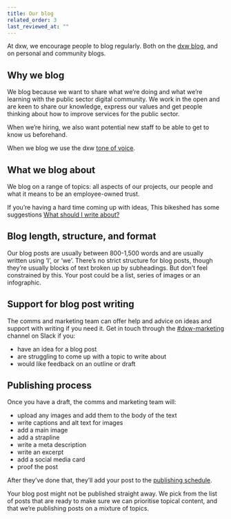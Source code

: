 ```yaml
---
title: Our blog
related_order: 3
last_reviewed_at: ""
---
```


At dxw, we encourage people to blog regularly. Both on the [dxw blog](https://www.dxw.com/blog/), and on personal and community blogs.

## Why we blog

We blog because we want to share what we’re doing and what we’re learning with the public sector digital community. We work in the open and are keen to share our knowledge, express our values and get people thinking about how to improve services for the public sector.

When we’re hiring, we also want potential new staff to be able to get to know us beforehand.

When we blog we use the dxw [tone of voice](/work-we-do/tone-of-voice/).

## What we blog about

We blog on a range of topics: all aspects of our projects, our people and what it means to be an employee-owned trust. 

If you’re having a hard time coming up with ideas, This bikeshed has some suggestions [What should I write about?](https://bikeshed.dxw.com/2023/03/09/what-should-i-write-about/) 

## Blog length, structure, and format

Our blog posts are usually between 800-1,500 words and are usually written using ‘I’, or ‘we’. There’s no strict structure for blog posts, though they’re usually blocks of text broken up by subheadings. But don’t feel constrained by this. Your post could be a list, series of images or an infographic.  

## Support for blog post writing

The comms and marketing team can offer help and advice on ideas and support with writing if you need it. Get in touch through the
[\#dxw-marketing](https://dxw.slack.com/archives/C0K5DRKU6) channel on Slack if you:

* have an idea for a blog post
* are struggling to come up with a topic to write about
* would like feedback on an outline or draft

## Publishing process 

Once you have a draft, the comms and marketing team will:

* upload any images and add them to the body of the text
* write captions and alt text for images
* add a main image 
* add a strapline
* write a meta description
* write an excerpt
* add a social media card
* proof the post

After they’ve done that, they’ll add your post to the [publishing schedule](https://trello.com/b/otR1Mmjv/dxw-blogging-and-case-studies-schedule). 

Your blog post might not be published straight away. We pick from the list of posts that are ready to make sure we can prioritise topical content, and that we’re publishing posts on a mixture of topics.


